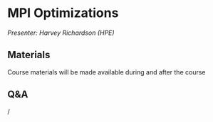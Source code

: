 # MPI Optimizations

*Presenter: Harvey Richardson (HPE)*


## Materials

Course materials will be made available during and after the course

<!--
Temporary location of materials (for the lifetime of the training project):

-   Slides: `/project/project_465001154/Slides/HPE/06_cray_mpi_short.pdf`
-->

<!--
Archived materials on LUMI:

-   Slides: `/appl/local/training/paow-20251022/files/LUMI-paow-20251022-2_03_cray_mpi.pdf`

-   Recording: `/appl/local/training/paow-20251022/recordings/2_03_MPI.mp4`

These materials can only be distributed to actual users of LUMI (active user account).
-->

<!--
## References

-   [Longer version of the MPI presentation from the 4-day comprehensive course in April 2024](../4day-20240423/extra_3_05_Cray_MPI_on_Slingshot.md)
-->

## Q&A

/
